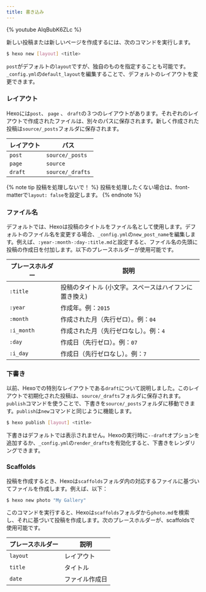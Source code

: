 ```yaml
---
title: 書き込み
---
```


{% youtube AIqBubK6ZLc %}

新しい投稿または新しいページを作成するには、次のコマンドを実行します。

``` bash
$ hexo new [layout] <title>
```

`post`がデフォルトの`layout`ですが、独自のものを指定することも可能です。`_config.yml`の`default_layout`を編集することで、デフォルトのレイアウトを変更できます。

### レイアウト

Hexoには`post`、 `page` 、 `draft`の３つのレイアウトがあります。それぞれのレイアウトで作成されたファイルは、別々のパスに保存されます。新しく作成された投稿は`source/_posts`フォルダに保存されます。

レイアウト | パス
--- | ---
`post` | `source/_posts`
`page` | `source`
`draft` | `source/_drafts`

{% note tip 投稿を処理しないで！ %}
投稿を処理したくない場合は、front-matterで`layout: false`を設定します。
{% endnote %}

### ファイル名

デフォルトでは、Hexoは投稿のタイトルをファイル名として使用します。デフォルトのファイル名を変更する場合、`_config.yml`の`new_post_name`を編集します。例えば、`:year-:month-:day-:title.md`と設定すると、ファイル名の先頭に投稿の作成日を付加します。以下のプレースホルダーが使用可能です。

プレースホルダー | 説明
--- | ---
`:title` | 投稿のタイトル (小文字。スペースはハイフンに置き換え)
`:year` | 作成年。例：`2015`
`:month` | 作成された月（先行ゼロ）。例：`04`
`:i_month` | 作成された月（先行ゼロなし）。例：`4`
`:day` | 作成日（先行ゼロ）。例：`07`
`:i_day` | 作成日（先行ゼロなし）。例：`7`

### 下書き

以前、Hexoでの特別なレイアウトである`draft`について説明しました。このレイアウトで初期化された投稿は、`source/_drafts`フォルダに保存されます。`publish`コマンドを使うことで、下書きを`source/_posts`フォルダに移動できます。`publish`は`new`コマンドと同じように機能します。

``` bash
$ hexo publish [layout] <title>
```

下書きはデフォルトでは表示されません。Hexoの実行時に`--draft`オプションを追加するか、`_config.yml`の`render_drafts`を有効化すると、下書きをレンダリングできます。

### Scaffolds

投稿を作成するとき、Hexoは`scaffolds`フォルダ内の対応するファイルに基づいてファイルを作成します。例えば、以下：

``` bash
$ hexo new photo "My Gallery"
```

このコマンドを実行すると、Hexoは`scaffolds`フォルダから`photo.md`を検索し、それに基づいて投稿を作成します。次のプレースホルダーが、scaffoldsで使用可能です。

プレースホルダー | 説明
--- | ---
`layout` | レイアウト
`title` | タイトル
`date` | ファイル作成日
